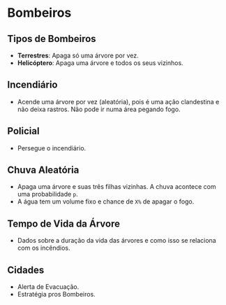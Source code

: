 # Bombeiros

## Tipos de Bombeiros
- **Terrestres**: Apaga só uma árvore por vez.
- **Helicóptero**: Apaga uma árvore e todos os seus vizinhos.

## Incendiário
- Acende uma árvore por vez (aleatória), pois é uma ação clandestina e não deixa rastros. Não pode ir numa área pegando fogo.

## Policial
- Persegue o incendiário.

## Chuva Aleatória
- Apaga uma árvore e suas três filhas vizinhas. A chuva acontece com uma probabilidade `p`.
- A água tem um volume fixo e chance de `X%` de apagar o fogo.

## Tempo de Vida da Árvore
- Dados sobre a duração da vida das árvores e como isso se relaciona com os incêndios.

## Cidades
- Alerta de Evacuação.
- Estratégia pros Bombeiros.





